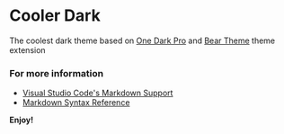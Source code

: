 # Cooler Dark

The coolest dark theme based on [One Dark Pro](https://marketplace.visualstudio.com/items?itemName=zhuangtongfa.Material-theme) and [Bear Theme](https://marketplace.visualstudio.com/items?itemName=dahong.theme-bear) theme extension

### For more information

- [Visual Studio Code's Markdown Support](http://code.visualstudio.com/docs/languages/markdown)
- [Markdown Syntax Reference](https://help.github.com/articles/markdown-basics/)

**Enjoy!**
